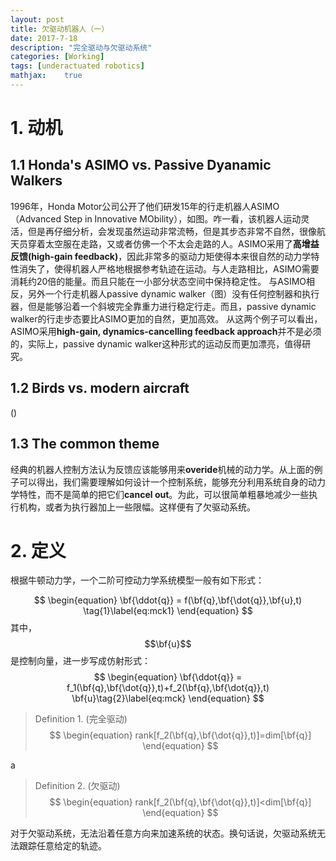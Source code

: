 ```yaml
---
layout: post
title: 欠驱动机器人（一）
date: 2017-7-18
description: "完全驱动与欠驱动系统"
categories: [Working]
tags: [underactuated robotics]
mathjax:    true
---
```


# 1. 动机

## 1.1 Honda's ASIMO vs. Passive Dyanamic Walkers
1996年，Honda Motor公司公开了他们研发15年的行走机器人ASIMO（Advanced Step in Innovative MObility），如图。咋一看，该机器人运动灵活，但是再仔细分析，会发现虽然运动非常流畅，但是其步态非常不自然，很像航天员穿着太空服在走路，又或者仿佛一个不太会走路的人。ASIMO采用了**高增益反馈(high-gain feedback)**，因此非常多的驱动力矩使得本来很自然的动力学特性消失了，使得机器人严格地根据参考轨迹在运动。与人走路相比，ASIMO需要消耗约20倍的能量。而且只能在一小部分状态空间中保持稳定性。
与ASIMO相反，另外一个行走机器人passive dynamic walker（图）没有任何控制器和执行器，但是能够沿着一个斜坡完全靠重力进行稳定行走。而且，passive dynamic walker的行走步态要比ASIMO更加的自然，更加高效。
从这两个例子可以看出，ASIMO采用**high-gain, dynamics-cancelling feedback approach**并不是必须的，实际上，passive dynamic walker这种形式的运动反而更加漂亮，值得研究。

## 1.2 Birds vs. modern aircraft
()

## 1.3 The common theme
经典的机器人控制方法认为反馈应该能够用来**overide**机械的动力学。从上面的例子可以得出，我们需要理解如何设计一个控制系统，能够充分利用系统自身的动力学特性，而不是简单的把它们**cancel out**。为此，可以很简单粗暴地减少一些执行机构，或者为执行器加上一些限幅。这样便有了欠驱动系统。


# 2. 定义
根据牛顿动力学，一个二阶可控动力学系统模型一般有如下形式：

$$
\begin{equation}
\bf{\ddot{q}} = f(\bf{q},\bf{\dot{q}},\bf{u},t) \tag{1}\label{eq:mck1}
\end{equation}
$$
其中，$$\bf{u}$$是控制向量，进一步写成仿射形式：
$$
\begin{equation}
\bf{\ddot{q}} = f_1(\bf{q},\bf{\dot{q}},t)+f_2(\bf{q},\bf{\dot{q}},t) \bf{u}\tag{2}\label{eq:mck}
\end{equation}
$$

> Definition 1. (完全驱动) 
> $$
> \begin{equation}
> rank[f_2(\bf{q},\bf{\dot{q}},t)]=dim[\bf{q}]
> \end{equation}
> $$
>

a

> Definition 2. (欠驱动) 
> $$
> \begin{equation}
> rank[f_2(\bf{q},\bf{\dot{q}},t)]<dim[\bf{q}]
> \end{equation}
> $$
>



对于欠驱动系统，无法沿着任意方向来加速系统的状态。换句话说，欠驱动系统无法跟踪任意给定的轨迹。


